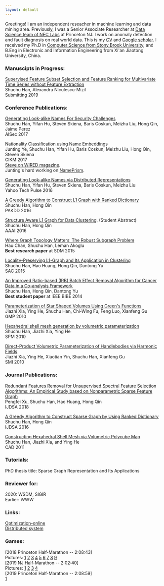 ```yaml
---
layout: default
---
```

Greetings! I am an independent reseacher in machine learning and data mining area. Previously, I was a Senior Associate Researcher at [Data Science team of NEC Labs](http://www.nec-labs.com/research-departments/data-science/data-science-home) at Princeton NJ. I work on anomaly detection and fault diagnosis on real world data. This is my [CV](docs/ShuchuHan_cv.pdf) and [Google scholar](https://scholar.google.com/citations?hl=en&user=5wfcig0AAAAJ). I received my Ph.D in [Computer Science from Stony Brook University](https://www.cs.stonybrook.edu/), and B.Eng in Electronic and Information Engineering from Xi'an Jiaotong University, China.   


### [](#header-3) Manuscipts in Progress:   
[Supervised Feature Subset Selection and Feature Ranking for Multivariate Time Series without Feature Extraction]()  
Shuchu Han, Alexandru Niculescu-Mizil  
Submitting 2019  

### [](#header-3) Conference Publications:   
[Generating Look-alike Names For Security Challenges](https://dl.acm.org/citation.cfm?id=3128572.3140441)  
Shuchu Han, Yifan Hu, Steven Skiena, Baris Coskun, Meizhu Liu, Hong Qin, Jaime Perez    
AISec 2017

[Nationality Classification using Name Embeddings](https://arxiv.org/pdf/1708.07903)   
Junting Ye, Shuchu Han, Yifan Hu, Baris Coskun, Meizhu Liu, Hong Qin, Steven Skiena   
CIKM 2017      
[Steve on WIRED magazine](https://www.wired.com/story/ai-research-is-in-desperate-need-of-an-ethical-watchdog/).    
Junting's hard working on [NamePrism](http://www.name-prism.com).  

[Generating Look-alike Names via Distributed Representations](papers/2016_Yahoo_Look_alike_Names.pdf)     
Shuchu Han, Yifan Hu, Steven Skiena, Baris Coskun, Meizhu Liu  
Yahoo Tech Pulse 2016

[A Greedy Algorithm to Construct L1 Graph with Ranked Dictionary](papers/2016-pakdd-l1-graph-with-ranked-dictionary.pdf)     
Shuchu Han, Hong Qin  
PAKDD 2016  

[Structure Aware L1 Graph for Data Clustering](papers/2016-aaai-structure-aware-data-clustering.pdf), (Student Abstract)     
Shuchu Han, Hong Qin   
AAAI 2016   

[Where Graph Topology Matters: The Robust Subgraph Problem](papers/2015-robust-subgraphs.pdf)      
Hau Chan, Shuchu Han, Leman Akoglu   
**Best research paper** at SDM 2015  

[Locality-Preserving L1-Graph and Its Application in Clustering](papers/2015-sac-locality-preserving-l1-graph.pdf)     
Shuchu Han, Hao Huang, Hong Qin, Dantong Yu  
SAC 2015  

[An Improved Ratio-based (IRB) Batch Effect Removal Algorithm  for Cancer Data in a Co-analysis Framework](papers/2014-bibe-batch-effects-removal.pdf)     
Shuchu Han, Hong Qin, Dantong Yu  
**Best student paper** at IEEE BIBE 2014  

[Parameterization of Star Shaped Volumes Using Green's Functions](papers/2010_GMP_parameterized_star_shape.pdf)     
Jiazhi Xia, Ying He, Shuchu Han, Chi-Wing Fu, Feng Luo, Xianfeng Gu   
GMP 2010   

[Hexahedral shell mesh generation by volumetric parameterization](2010_spm_construct_hex_shell.pdf)      
Shuchu Han, Jiazhi Xia, Ying He   
SPM 2010   

[Direct-Product Volumetric Parameterization of Handlebodies via Harmonic Fields](papers/2010_smi_direct_product.pdf)      
Jiazhi Xia, Ying He, Xiaotian Yin, Shuchu Han, Xianfeng Gu   
SMI 2010   

### [](#header-3) Journal Publications:   
[Redundant Features Removal for Unsupervised Spectral Feature Selection Algorithms: An Empirical Study based on Nonparametric Sparse Feature Graph](https://rdcu.be/bcv4Y)     
Pengfei Xu, Shuchu Han, Hao Huang, Hong Qin  
IJDSA 2018

[A Greedy Algorithm to Construct Sparse Graph by Using Ranked Dictionary](https://link.springer.com/article/10.1007/s41060-016-0020-3)         
Shuchu Han, Hong Qin   
IJDSA 2016  

[Constructing Hexahedral Shell Mesh via Volumetric Polycube Map](papers/2011_CAD_construct_hex_shell.pdf)     
Shuchu Han, Jiazhi Xia, and Ying He  
CAD 2011   

### [](#header-3) Tutorials:   
PhD thesis title: Sparse Graph Representation and Its Applications  

### [](#header-3) Reviewer for:
2020: WSDM, SIGIR     
Earlier: WWW


### Links:  
[Optimization-online](http://www.optimization-online.org)   
[Distributed system](https://www.allthingsdistributed.com/)

### Games:
[2018 Princeton Half-Marathon -- 2:08:43]  
Pictures: [1](images/2018_princeton_hm_1.jpg)
[2](images/2018_princeton_hm_2.jpg)
[3](images/2018_princeton_hm_3.jpg)
[4](images/princeton_1.jpg)
[5](images/princeton_2.jpg)
[6](images/princeton_3.jpg)
[7](images/princeton_4.jpg)
[8](images/princeton_5.jpg)
[9](images/princeton_6.jpg)  
[2019 NJ Half-Marathon -- 2:02:40]   
Pictures: [1](images/2019_NJ_marathon.png)
[2](images/2019_NJ_marathon_1.png)
[3](images/2019_NJ_marathon_2.png)
[4](images/2019_NJ_marathon_3.png)  
[2019 Princeton Half-Marathon -- 2:08:59]   
[1](images/2019_Princeton_1.jpg)

